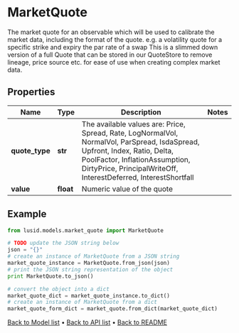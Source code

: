 # MarketQuote

The market quote for an observable which will be used to calibrate the market data,  including the format of the quote.  e.g. a volatility quote for a specific strike and expiry  the par rate of a swap                This is a slimmed down version of a full Quote that can be stored in our QuoteStore to  remove lineage, price source etc. for ease of use when creating complex market data.

## Properties
Name | Type | Description | Notes
------------ | ------------- | ------------- | -------------
**quote_type** | **str** | The available values are: Price, Spread, Rate, LogNormalVol, NormalVol, ParSpread, IsdaSpread, Upfront, Index, Ratio, Delta, PoolFactor, InflationAssumption, DirtyPrice, PrincipalWriteOff, InterestDeferred, InterestShortfall | 
**value** | **float** | Numeric value of the quote | 

## Example

```python
from lusid.models.market_quote import MarketQuote

# TODO update the JSON string below
json = "{}"
# create an instance of MarketQuote from a JSON string
market_quote_instance = MarketQuote.from_json(json)
# print the JSON string representation of the object
print MarketQuote.to_json()

# convert the object into a dict
market_quote_dict = market_quote_instance.to_dict()
# create an instance of MarketQuote from a dict
market_quote_form_dict = market_quote.from_dict(market_quote_dict)
```
[Back to Model list](../README.md#documentation-for-models) &#8226; [Back to API list](../README.md#documentation-for-api-endpoints) &#8226; [Back to README](../README.md)


